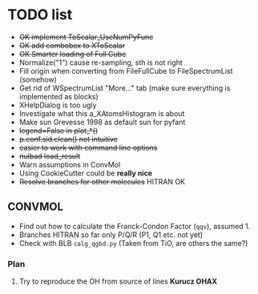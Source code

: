 # TODO list

  - ~~OK implement ToScalar_UseNumPyFunc~~
  - ~~OK add combobox to XToScalar~~
  - ~~OK Smarter loading of Full Cube~~
  - Normalize("1") cause re-sampling, sth is not right
  - Fill origin when converting from FileFullCube to FileSpectrumList (somehow)
  - Get rid of WSpectrumList "More..." tab (make sure everything is implemented as blocks)
  - XHelpDialog is too ugly
  - Investigate what this a_XAtomsHistogram is about
  - Make sun Grevesse 1998 as default sun for pyfant
  - ~~legend=False in plot_*()~~
  - ~~p.conf.sid.clean() not intuitive~~
  - ~~easier to work with command line options~~
  - ~~nulbad load_result~~
  - Warn assumptions in ConvMol
  - Using CookieCutter could be **really nice**
  - ~~Resolve branches for other molecules~~ HITRAN OK


## CONVMOL

  - Find out how to calculate the Franck-Condon Factor (`qqv`), assumed 1.
  - Branches HITRAN so far only P/Q/R (P1, Q1 etc. not yet)
  - Check with BLB `calg_qgbd.py` (Taken from TiO, are others the same?)
  
  
 ### Plan
 
 1. Try to reproduce the OH from source of lines **Kurucz OHAX**
    
    
    